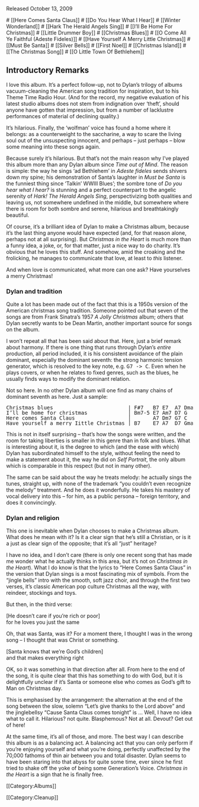 <p class="recdate">Released October 13, 2009</p>

<div id="songs">
# [[Here Comes Santa Claus]]
# [[Do You Hear What I Hear]]
# [[Winter Wonderland]]
# [[Hark The Herald Angels Sing]]
# [[I’ll Be Home For Christmas]]
# [[Little Drummer Boy]]
# [[Christmas Blues]]
# [[O Come All Ye Faithful (Adeste Fideles)]]
# [[Have Yourself A Merry Little Christmas]]
# [[Must Be Santa]]
# [[Silver Bells]]
# [[First Noel]]
# [[Christmas Island]]
# [[The Christmas Song]]
# [[O Little Town Of Bethlehem]]
</div>
<div id="intro">
<h2>Introductory Remarks </h2>
I love this album. It’s a perfect follow-up, not to
Dylan’s trilogy of albums vacuum-cleaning the American song
tradition for inspiration, but to his Theme Time Radio Hour.
(And for the record, my negative evaluation of his latest studio albums
does not stem from indignation over ‘theft’, should anyone
have gotten that impression, but from a
number of lacklustre performances of material of declining quality.)

It’s hilarious. Finally, the ‘wolfman’ voice has found a
home where it belongs: as a counterweight to the saccharine, a way to
scare the living soul out of the unsuspecting innocent, and perhaps
– just perhaps  – blow some meaning into these songs again.

Because surely it’s hilarious. But that’s not the main
reason why I’ve played this album more than any Dylan album since
<em>Time out of Mind</em>. The reason is simple: the way he sings
‘ad Bethlehem’ in <em>Adeste fideles</em> sends shivers down
my spine; his demonstration of Santa’s laughter in <em>Must be
Santa</em> is the funniest thing since ‘Talkin’ WWIII
Blues’; the sombre tone of <em>Do you hear what I hear?</em> is
stunning and a perfect counterpart to the angelic serenity of <em>Hark!
The Herald Angels Sing</em>, perspectivizing both qualities and leaving
us, not somewhere undefined in the middle, but somewhere where there is
room for both sombre and serene, hilarious and breathtakingly beautiful.

Of course, it’s a brilliant idea of Dylan to make a Christmas
album, because it’s the last thing anyone would have expected (and,
for that reason alone, perhaps not at all surprising). But <em>Christmas in the
Heart</em> is much more than a funny idea, a joke, or, for that matter,
just a nice way to do charity. It’s obvious that he loves this
stuff.  And somehow, amid the croaking and the frolicking, he manages to
communicate that love, at least to <em>this</em> listener.

And when love is communicated, what more can one ask?
Have yourselves a merry Christmas!
<!--<h3 style="text-align: center;">*</h3>-->
<!--<p>But wait, there is more. Two things more:-->
<!--&ldquo;Dylan and tradition&rdquo; and &ldquo;Dylan and-->
<!--religion&rdquo;.</p> -->

<h3>Dylan and tradition</h3>

Quite a lot has been made out of the fact that this is a 1950s version
of the American christmas song tradition. Someone pointed out that seven
of the songs are from Frank Sinatra’s 1957 <em>A Jolly
Christmas</em> album; others that Dylan secretly wants to be Dean Martin,
another  important source for songs on the album.

I won’t repeat all that has been said about that. Here, just a brief remark about harmony. If there is
one thing that runs through Dylan’s <em>entire</em> production, all
period included, it is his consistent avoidance of the plain dominant,
especially the dominant seventh: the strong harmonic tension generator,
which is resolved to the key note, e.g. <tt>G7 -&gt; C</tt>. Even when he
plays covers, or when he relates to fixed genres, such as the blues, he
usually finds ways to modify the dominant relation.

Not so here. In no other Dylan album will one find as many chains of
dominant seventh as here.  Just a sample:

 <div style="line-height: 100%;">
<pre>
Christmas blues                        | F#7   B7 E7  A7 Dmaj7
I’ll be home for christmas             | Bm7-5 E7 Am7 D7 G
Here comes Santa Claus                 |       A7 Dm7 G7 C
Have yourself a merry Iittle Christmas | B7    E7 A7  D7 Gmaj7</pre>
</div>
This is not in itself surprising – that’s how the songs
were written, and the room for taking liberties is smaller in this genre
than in folk and blues. What is interesting about it, is the degree to
which (and the ease with which) Dylan has subordinated himself to the
style, without feeling the need to make a statement about it, the way he
did on <em>Self Portrait</em>, the only album which is comparable in this
respect (but not in many other).

The same can be said about the way he treats melody: he actually sings the tunes, straight up, with none of
the trademark “you couldn’t even recognize the melody”
treatment. And he does it wonderfully. He takes his mastery of vocal
delivery into this – for him, as a public persona – foreign
territory, and does it convincingly.

<h3>Dylan and religion</h3>
This one is inevitable when Dylan chooses to make a Christmas album.
What does he mean with it? Is it a clear sign that he’s still a
Christian, or is it a just as clear sign of the opposite; that it’s
all “just” heritage?

<!--<p><img style="float: right; width:-->
<!--300px; margin-right: -10px; border: none;"-->
<!--src="http://jipemania.com/coke/natal/sococa/1942-coca-cola-coke-natal-christmas-xmas-santa-claus-noel-navidad-ad-poster.jpg"-->
<!--alt="Coca Cola Santa" />-->

I have no idea, and I don’t care (there is only one recent song
that has made me wonder what he actually thinks in this area, but
it’s not on <em>Christmas in the Heart</em>). What I do know is that
the lyrics to “Here Comes Santa Claus” in the version that
Dylan sings is a most fascinating mix of symbols. From the “jingle
bells” intro with the smooth, soft jazz choir, and through the first
two verses, it’s classic American pop culture Christmas all the way,
with reindeer, stockings and toys.

But then, in the third verse:

<p class="quote">[He doesn’t care if you’re rich or poor]<br>
for he loves you just the same</p>
Oh, that was Santa, was it? For a moment there, I thought I was in the wrong song – I thought that was Christ or something.

<p class="quote">[Santa knows that we’re God’s children]<br>
and that makes everything right</p>
<!--<p><img style="float: left; margin: 1em 1em 1em 0;"-->
<!--src="http://upload.wikimedia.org/wikipedia/commons/thumb/c/c8/Boyana_Angel.jpg/180px-Boyana_Angel.jpg"-->
<!--alt="St Nicholaus" />-->

OK, so it was something in that direction after all.
From here to the end of the song, it is quite clear that this has
something to do with God, but it is delightfully unclear if it’s
Santa or someone else who comes as God’s gift to Man on Christmas
day.

This is emphasised by the arrangement: the alternation at the end of
the song between the slow, solemn “Let’s give thanks to the
Lord above” and the jinglebellsy “Cause Santa Claus comes
tonight” is … Well, I have no idea what to call it.
Hilarious? not quite.  Blasphemous? Not at all. Devout? Get out of
here!

At the same time, it’s all of those, and more. The best way I can describe this album
is as a balancing act. A balancing act that you can only perform if
you’re enjoying yourself and what you’re doing, perfectly
unaffected by the 70,000 fathoms of thin air between you and total
disaster. Dylan seems to have been staring into that abyss for quite some
time, ever since he first tried to shake off the yoke of being some
Generation’s Voice. <em>Christmas in the Heart</em> is a sign that
he is finally free.
</div>

[[Category:Albums]]

[[Category:Cleanup]]